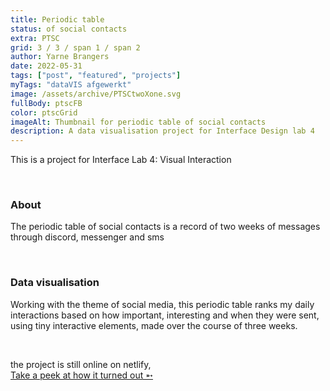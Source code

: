 ```yaml
---
title: Periodic table
status: of social contacts
extra: PTSC
grid: 3 / 3 / span 1 / span 2
author: Yarne Brangers
date: 2022-05-31
tags: ["post", "featured", "projects"]
myTags: "dataVIS afgewerkt"
image: /assets/archive/PTSCtwoXone.svg
fullBody: ptscFB
color: ptscGrid
imageAlt: Thumbnail for periodic table of social contacts
description: A data visualisation project for Interface Design lab 4
---
```


<p>This is a project for Interface Lab 4: Visual Interaction<p><br>

<h3>About</h3>

<p>The periodic table of social contacts is a record of two weeks of messages through discord, messenger and sms</p><br>

<h3>Data visualisation</h3>
<p>Working with the theme of social media, this periodic table ranks my daily interactions based on how important, interesting and when they were sent, using tiny interactive elements, made over the course of three weeks.</p><br>

the project is still online on netlify,  
[Take a peek at how it turned out ➵](https://periodictableofsocialcontacts.netlify.app/)
